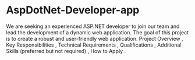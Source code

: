 # AspDotNet-Developer-app
We are seeking an experienced ASP.NET developer to join our team and lead the development of a dynamic web application. The goal of this project is to create a robust and user-friendly web application. Project Overview , Key Responsibilities , Technical Requirements , Qualifications , Additional Skills (preferred but not required) , How to Apply .
